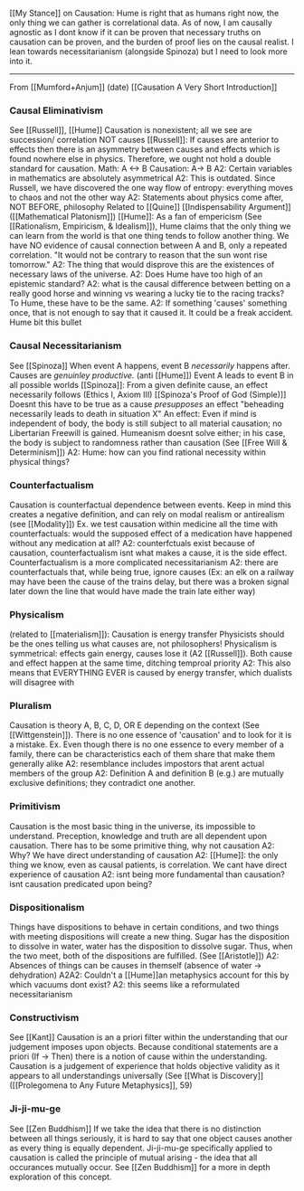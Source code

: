 
[[My Stance]] on Causation: Hume is right that as humans right now, the only thing we can gather is correlational data. As of now, I am causally agnostic as I dont know if it can be proven that necessary truths on causation can be proven, and the burden of proof lies on the causal realist. I lean towards necessitarianism (alongside Spinoza) but I need to look more into it. 

---------------------------------

From [[Mumford+Anjum]] (date)
[[Causation A Very Short Introduction]]
### Causal Eliminativism
See [[Russell]], [[Hume]]
Causation is nonexistent; all we see are succession/ correlation NOT causes
	[[Russell]]: If causes are anterior to effects then there is an asymmetry between causes and effects which is found nowhere else in physics. Therefore, we ought not hold a double standard for causation.
	Math: A <-> B  Causation: A-> B
		A2: Certain variables in mathematics are absolutely asymmetrical
		A2: This is outdated. Since Russell, we have discovered the one way flow of entropy: everything moves to chaos and not the other way
		A2: Statements about physics come after, NOT BEFORE, philosophy
			Related to [[Quine]] [[Indispensability Argument]] ([[Mathematical Platonism]])
	[[Hume]]: As a fan of empericism (See [[Rationalism, Empiricism, & Idealism]]), Hume claims that the only thing we can learn from the world is that one thing tends to follow another thing. We have NO evidence of causal connection between A and B, only a repeated correlation. "It would not be contrary to reason that the sun wont rise tomorrow."
		A2: The thing that would disprove this are the existences of necessary laws of the universe.
		A2: Does Hume have too high of an epistemic standard?
		A2: what is the causal difference between betting on a really good horse and winning vs wearing a lucky tie to the racing tracks? To Hume, these have to be the same.
		A2: If something 'causes' something once, that is not enough to say that it caused it. It could be a freak accident. Hume bit this bullet

### Causal Necessitarianism
See [[Spinoza]]
When event A happens, event B *necessarily* happens after.
	Causes are *genuinley productive.* (anti [[Hume]]) Event A leads to event B in all possible worlds
	[[Spinoza]]: From a given definite cause, an effect necessarily follows (Ethics I, Axiom III) [[Spinoza's Proof of God (Simple)]]
		Doesnt this have to be true as a cause *presupposes* an effect
	"beheading necessarily leads to death in situation X"
	An effect: Even if mind is independent of body, the body is still subject to all material causation; no Libertarian Freewill is gained. Humeanism doesnt solve either; in his case, the body is subject to randomness rather than causation (See [[Free Will & Determinism]])
		A2: Hume: how can you find rational necessity within physical things?


### Counterfactualism
Causation is counterfactual dependence between events.
	Keep in mind this creates a negative definition, and can rely on modal realism or antirealism (see [[Modality]])
	Ex. we test causation within medicine all the time with counterfactuals: would the supposed effect of a medication have happened without any medication at all?
		A2: counterfctuals exist because of causation, counterfactualism isnt what makes a cause, it is the side effect. Counterfactualism is a more complicated necessitarianism
		A2: there are counterfactuals that, while being true, ignore causes (Ex: an elk on a railway may have been the cause of the trains delay, but there was a broken signal later down the line that would have made the train late either way)

### Physicalism
(related to [[materialism]]): Causation is energy transfer
	Physicists should be the ones telling us what causes are, not philosophers!
	Physicalism is symmetrical: effects gain energy, causes lose it (A2 [[Russell]]). Both cause and effect happen at the same time, ditching temproal priority
		A2: This also means that EVERYTHING EVER is caused by energy transfer, which dualists will disagree with

### Pluralism
Causation is theory A, B, C, D, OR E depending on the context (See [[Wittgenstein]]). There is no one essence of 'causation' and to look for it is a mistake. 
	Ex. Even though there is no one essence to every member of a family, there can be characteristics each of them share that make them generally alike
		A2: resemblance includes impostors that arent actual members of the group
		A2: Definition A and definition B (e.g.) are mutually exclusive definitions; they contradict one another.

### Primitivism
Causation is the most basic thing in the universe, its impossible to understand.
	Preception, knowledge and truth are all dependent upon causation.
	There has to be some primitive thing, why not causation
		A2: Why?
	We have direct understanding of causation
		A2: [[Hume]]: the only thing we know, even as causal patients, is correlation. We cant have direct experience of causation
		A2: isnt being more fundamental than causation? isnt causation predicated upon being?


### Dispositionalism
Things have dispositions to behave in certain conditions, and two things with meeting dispositions will create a new thing.
	Sugar has the disposition to dissolve in water, water has the disposition to dissolve sugar. Thus, when the two meet, both of the dispositions are fulfilled.
	(See [[Aristotle]])
		A2: Absences of things can be causes in themself (absence of water -> dehydration)
			A2A2: Couldn't a [[Hume]]an metaphysics account for this by which vacuums dont exist? 
		A2: this seems like a reformulated necessitarianism

### Constructivism
See [[Kant]]
Causation is an a priori filter within the understanding that our judgement imposes upon objects.
	Because conditional statements are a priori (If -> Then) there is a notion of cause within the understanding.
	Causation is a judgement of experience that holds objective validity as it appears to all understandings universally (See [[What is Discovery]]
	([[Prolegomena to Any Future Metaphysics]], 59)

### Ji-ji-mu-ge
See [[Zen Buddhism]]
If we take the idea that there is no distinction between all things seriously, it is hard to say that one object causes another as every thing is equally dependent. Ji-ji-mu-ge specifically applied to causation is called the principle of mutual arising - the idea that all occurances mutually occur. See [[Zen Buddhism]] for a more in depth exploration of this concept. 
